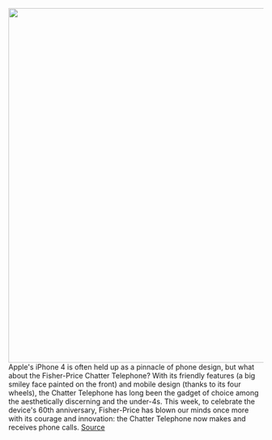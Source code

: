 <img src='' width='700px' /><br/>
Apple's iPhone 4 is often held up as a pinnacle of phone design, but what about the Fisher-Price Chatter Telephone? With its friendly features (a big smiley face painted on the front) and mobile design (thanks to its four wheels), the Chatter Telephone has long been the gadget of choice among the aesthetically discerning and the under-4s. This week, to celebrate the device's 60th anniversary, Fisher-Price has blown our minds once more with its courage and innovation: the Chatter Telephone now makes and receives phone calls.
<a href='https://www.theverge.com/2021/10/19/22734179/fisher-price-chatter-telephone-bluetooth-accessory-phone-calls'> Source <a/>
